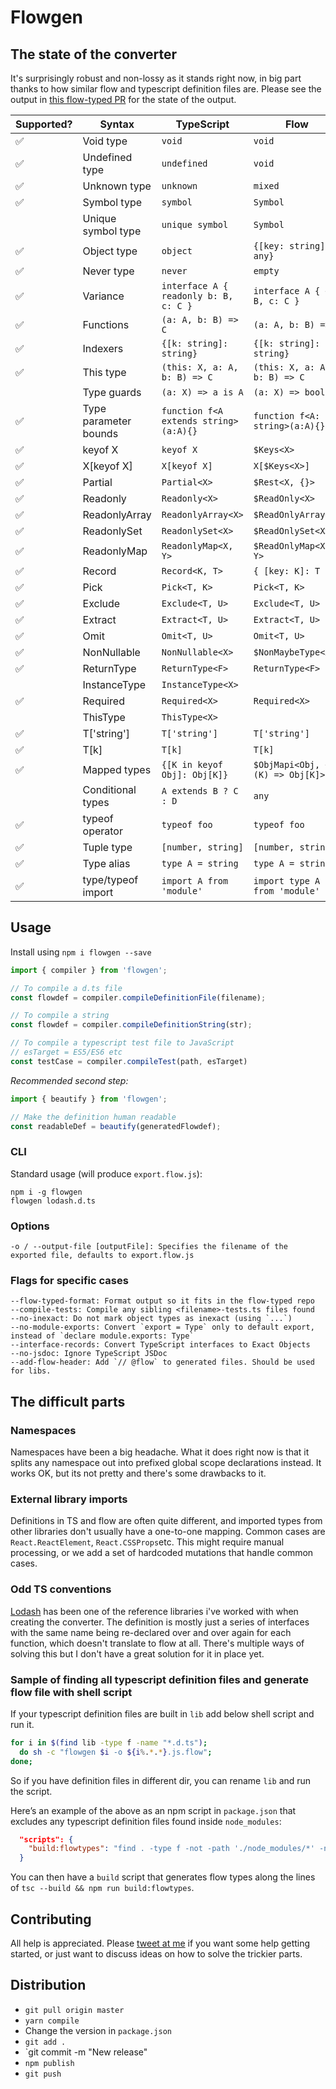 # Flowgen

## The state of the converter
It's surprisingly robust and non-lossy as it stands right now, in big part thanks to how similar flow and typescript definition files are. Please see the output in [this flow-typed PR](https://github.com/flowtype/flow-typed/pull/590) for the state of the output.

| Supported? | Syntax | TypeScript | Flow |
|---|---|---|---|
| ✅ | Void type | `void` | `void` |
| ✅ | Undefined type | `undefined` | `void` |
| ✅ | Unknown type | `unknown` | `mixed` |
| ✅ | Symbol type | `symbol` | `Symbol` |
|    | Unique symbol type | `unique symbol` | `Symbol` |
| ✅ | Object type | `object` | `{[key: string]: any}` |
| ✅ | Never type | `never` | `empty` |
| ✅ | Variance | `interface A { readonly b: B, c: C }` | `interface A { +b: B, c: C }` |
| ✅ | Functions | `(a: A, b: B) => C` | `(a: A, b: B) => C` |
| ✅ | Indexers | `{[k: string]: string}` | `{[k: string]: string}` |
| ✅ | This type | `(this: X, a: A, b: B) => C` | `(this: X, a: A, b: B) => C` |
|    | Type guards | `(a: X) => a is A` | `(a: X) => boolean` |
| ✅ | Type parameter bounds | `function f<A extends string>(a:A){}` | `function f<A: string>(a:A){}` |
| ✅ | keyof X | `keyof X` | `$Keys<X>` |
| ✅ | X[keyof X] | `X[keyof X]` | `X[$Keys<X>]` |
| ✅ | Partial | `Partial<X>` | `$Rest<X, {}>` |
| ✅ | Readonly | `Readonly<X>` | `$ReadOnly<X>` |
| ✅ | ReadonlyArray | `ReadonlyArray<X>` | `$ReadOnlyArray<X>` |
| ✅ | ReadonlySet | `ReadonlySet<X>` | `$ReadOnlySet<X>` |
| ✅ | ReadonlyMap | `ReadonlyMap<X, Y>` | `$ReadOnlyMap<X, Y>` |
| ✅ | Record | `Record<K, T>` | `{ [key: K]: T }` |
| ✅ | Pick | `Pick<T, K>` | `Pick<T, K>` |
| ✅ | Exclude | `Exclude<T, U>` | `Exclude<T, U>` |
| ✅ | Extract | `Extract<T, U>` | `Extract<T, U>` |
| ✅ | Omit | `Omit<T, U>` | `Omit<T, U>` |
| ✅ | NonNullable | `NonNullable<X>` | `$NonMaybeType<X>` |
| ✅ | ReturnType | `ReturnType<F>` | `ReturnType<F>` |
|    | InstanceType | `InstanceType<X>` |  |
| ✅ | Required | `Required<X>` | `Required<X>` |
|    | ThisType | `ThisType<X>` |  |
| ✅ | T['string'] | `T['string']` | `T['string']` |
| ✅ | T[k] | `T[k]` | `T[k]` |
| ✅ | Mapped types | `{[K in keyof Obj]: Obj[K]}` | `$ObjMapi<Obj, <K>(K) => Obj[K]>` |
|    | Conditional types | `A extends B ? C : D` | `any` |
| ✅ | typeof operator | `typeof foo` | `typeof foo` |
| ✅ | Tuple type | `[number, string]` | `[number, string]` |
| ✅ | Type alias | `type A = string` | `type A = string` |
| ✅ | type/typeof import | `import A from 'module'` | `import type A from 'module'` |

## Usage

Install using `npm i flowgen --save`

```js
import { compiler } from 'flowgen';

// To compile a d.ts file
const flowdef = compiler.compileDefinitionFile(filename);

// To compile a string
const flowdef = compiler.compileDefinitionString(str);

// To compile a typescript test file to JavaScript
// esTarget = ES5/ES6 etc
const testCase = compiler.compileTest(path, esTarget)
```

*Recommended second step:*

```js
import { beautify } from 'flowgen';

// Make the definition human readable
const readableDef = beautify(generatedFlowdef);
```

### CLI

Standard usage (will produce `export.flow.js`):
```
npm i -g flowgen
flowgen lodash.d.ts
```

### Options
```
-o / --output-file [outputFile]: Specifies the filename of the exported file, defaults to export.flow.js
```

### Flags for specific cases
```
--flow-typed-format: Format output so it fits in the flow-typed repo
--compile-tests: Compile any sibling <filename>-tests.ts files found
--no-inexact: Do not mark object types as inexact (using `...`)
--no-module-exports: Convert `export = Type` only to default export, instead of `declare module.exports: Type`
--interface-records: Convert TypeScript interfaces to Exact Objects
--no-jsdoc: Ignore TypeScript JSDoc
--add-flow-header: Add `// @flow` to generated files. Should be used for libs.
```

## The difficult parts

### Namespaces
Namespaces have been a big headache. What it does right now is that it splits any namespace out into prefixed global scope declarations instead. It works OK, but its not pretty and there's some drawbacks to it.

### External library imports
Definitions in TS and flow are often quite different, and imported types from other libraries don't usually have
a one-to-one mapping. Common cases are `React.ReactElement`, `React.CSSProps`etc.
This might require manual processing, or we add a set of hardcoded mutations that handle common cases.

### Odd TS conventions
[Lodash](https://github.com/DefinitelyTyped/DefinitelyTyped/blob/9fb1696ad55c0ac54bbf6e477f21b52536211a1e/types/lodash/index.d.ts) has been one of the reference libraries i've worked with when creating the
converter. The definition is mostly just a series of interfaces with the same name being re-declared over and over again for each function, which doesn't translate to flow at all. There's multiple ways of solving this but I don't have a great solution for it in place yet.

### Sample of finding all typescript definition files and generate flow file with shell script
If your typescript definition files are built in `lib` add below shell script and run it.

```sh
for i in $(find lib -type f -name "*.d.ts");
  do sh -c "flowgen $i -o ${i%.*.*}.js.flow";
done;
```

So if you have definition files in different dir, you can rename `lib` and run the script.

Here’s an example of the above as an npm script in `package.json` that excludes any typescript definition files found inside `node_modules`:
```json
  "scripts": {
    "build:flowtypes": "find . -type f -not -path './node_modules/*' -name '*.d.ts' -exec sh -c 'yarn flowgen --add-flow-header $1 -o ${1%.*.*}.js.flow' _ '{}' \\;"
  }
```

You can then have a `build` script that generates flow types along the lines of `tsc --build && npm run build:flowtypes`.

## Contributing

All help is appreciated. Please [tweet at me](https://twitter.com/joarwilk) if you want some help getting started, or just want to discuss ideas on how to solve the trickier parts.

## Distribution

* `git pull origin master`
* `yarn compile`
* Change the version in `package.json`
* `git add .`
* `git commit -m "New release"
* `npm publish`
* `git push`

